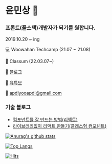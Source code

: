 # 윤민상 👋

### 프론트(풀스택)개발자가 되기를 원합니다.

2019.10.20 ~ ing 

💻 Woowahan Techcamp (21.07 ~ 21.08)

🏢 Classum (22.03.07~)

📃 [블로그](https://ms3864.tistory.com/)

📃 [유튜브](https://www.youtube.com/channel/UC5xQ2M7Ux_RNQmVU3ucim5w)

💬 apdlyooapdl@gmail.com

### 기술 블로그

- [컴포넌트를 잘 만드는 방법(리액트)](https://ms3864.tistory.com/433)
- [라이브러리없이 리액트 만들기(클래스형 컴포넌트)](https://ms3864.tistory.com/435)

[![Anurag's github stats](https://github-readme-stats.vercel.app/api?username=yoonminsang)](https://github.com/anuraghazra/github-readme-stats)

[![Top Langs](https://github-readme-stats.vercel.app/api/top-langs/?username=yoonminsang&layout=compact&langs_count=8)](https://github.com/anuraghazra/github-readme-stats)

[![Hits](https://hits.seeyoufarm.com/api/count/incr/badge.svg?url=https%3A%2F%2Fgithub.com%2Fyoonminsang&count_bg=%2379C83D&title_bg=%23555555&icon=&icon_color=%23E7E7E7&title=hits&edge_flat=false)](https://hits.seeyoufarm.com)

<!--
**yoonminsang/yoonminsang** is a ✨ _special_ ✨ repository because its `README.md` (this file) appears on your GitHub profile.

Here are some ideas to get you started:

- 🔭 I’m currently working on ...
- 🌱 I’m currently learning ...
- 👯 I’m looking to collaborate on ...
- 🤔 I’m looking for help with ...
- 💬 Ask me about ...
- 📫 How to reach me: ...
- 😄 Pronouns: ...
- ⚡ Fun fact: ...
-->

